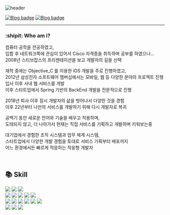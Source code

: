 ![header](https://capsule-render.vercel.app/api?type=transparent&theme=tokyonight&height=40&section=header&text=MHLab%20|%20기록을%20좋아하는%20개발자&fontSize=30&fontAlign=22)

[![Blog badge](https://img.shields.io/badge/Dev_Blog-blueviolet?style=flat&logo=github&logoColor=white)](https://elfinlas.github.io/)
[![Blog badge](https://img.shields.io/badge/elfinlas@gmail.com-informational?style=flat&logo=gmail&logoColor=white)](https://elfinlas.github.io/)

---

### :shipit: Who am i? 

컴퓨터 공학을 전공하였고,  
입합 후 네트워크쪽에 관심이 있어서 Cisco 자격증을 취득하며 공부를 하였으나...  
2008년 스티브잡스의 프리젠테이션을 보고 개발자의 길을 선택  
  
재학 중에는 Objective_C 를 이용한 iOS 개발을 주로 진행하였고,   
2012년 삼성전자 소프트웨어 멤버십에서는 모바일, 웹 등 다양한 분야의 프로젝트 진행  
입사 이후 사내 웹 서비스를 개발   
이후 스타트업에서 Spring 기반의 BackEnd 개발을 전문적으로 진행 

2018년 퇴사 이후 잠시 개발자의 삶을 벗어나서 다양한 것을 경험  
이후 22년부터 나만의 서비스를 개발하기 위해 다시 개발자로 복귀  

공백기 동안 새로운 언어와 기술을 배우고 적용하며,  
도태되지 않고, 더 나아가서
현재는 직접 서비스를 기획하고 개발하며 키워보는중

대기업에서 경험한 조직 시스템과 업무 체계 시스템,  
스타트업에서 다양한 개발 경험을 토대로 
서비스 기획부터 배포까지  
어느 환경에서든 빠르게 적응하는 적응형 개발자

<br>

## 📚 Skill

<div>
<img src="https://img.shields.io/badge/Java-FFFFFF?style=for-the-square&logo=openjdk&logoColor=black"/> 
<img src="https://img.shields.io/badge/Javascript-F7DF1E?style=for-the-square&logo=javascript&logoColor=white"/>
<img src="https://img.shields.io/badge/Typescript-blue?style=for-the-square&logo=typescript&logoColor=white"/>
 </div>
 
 <div>
<img src="https://img.shields.io/badge/Spring-6DB33F?style=for-the-square&logo=spring&logoColor=white"/>
 <img src="https://img.shields.io/badge/SpringBoot-6DB33F?style=for-the-square&logo=springboot&logoColor=white"/>
 <img src="https://img.shields.io/badge/Thymeleaf-005F0F?style=for-the-square&logo=thymeleaf&logoColor=white"/> 
  <img src="https://img.shields.io/badge/Bootstrap-7952B3?style=for-the-square&logo=bootstrap&logoColor=white"/> 
  <img src="https://img.shields.io/badge/jQuery-0769AD?style=for-the-square&logo=jquery&logoColor=white"/> 
 </div>
 
 <div>
  <img src="https://img.shields.io/badge/Nest.Js-E0234E?style=for-the-square&logo=nestjs&logoColor=white"/>
  <img src="https://img.shields.io/badge/MongoDB-47A248?style=for-the-square&logo=mongodb&logoColor=white"/>
 <img src="https://img.shields.io/badge/Nginx-009639?style=for-the-square&logo=nginx&logoColor=white"/>
 <img src="https://img.shields.io/badge/Next.Js-000000?style=for-the-square&logo=nextdotjs&logoColor=white"/>
<img src="https://img.shields.io/badge/React-61DAFB?style=for-the-square&logo=react&logoColor=white"/>
  <img src="https://img.shields.io/badge/Tailwind_CSS-06B6D4?style=for-the-square&logo=tailwindcss&logoColor=white"/>
 </div>
 
<div>
  <img src="https://img.shields.io/badge/AWS-232F3E?style=for-the-square&logo=amazonaws&logoColor=white"/>
   <img src="https://img.shields.io/badge/AWS_EC2-FF9900?style=for-the-square&logo=amazonaws&logoColor=white"/>
   <img src="https://img.shields.io/badge/Cloudflare-F38020?style=for-the-square&logo=cloudflare&logoColor=white"/>
 </div>
 
 
 
 
<!-- <br>

## :pushpin: 원하는, 만들고 싶은 조직상

1. 출퇴근 시간이 자유롭고 
2. 무리한 일정으로 사람을 밀어버리는 것이 아닌
3. 의사결정이나 정보가 수평적으로 공유되는
4. 같이 일하는 팀원들과 성장할 수 있는 미래지향적 조직

<br>

## :pray: 일하는 방식

1. 체계적 업무 시스템을 만들고
2. 같이 일하는 사람과 일정을 공유하고  
3. 업무 내용을 문서화하여 언제 어떤 작업을 하였는지 기록하며
4. 정해진 목표를 위해 열심히 노력하고
5. 개인 성장을 위해 스스로도 돌아보며 잘못된 것을 수정 
 -->

<!-- 

 [![Top Langs](https://github-readme-stats.vercel.app/api/top-langs/?username=elfinlas&langs_count=8)](https://github.com/elfinlas/github-readme-stats)

![Anurag's GitHub stats](https://github-readme-stats.vercel.app/api?username=elfinlas&show_icons=true&theme=radical)

-->



<!-- 

![header](https://capsule-render.vercel.app/api?type=transparent&theme=tokyonight&height=200&section=header&text=MHLab-nl-Web%20Developer&fontSize=40&fontAlign=92&fontAlign=84)

<img src="https://img.shields.io/badge/Tech_Blog-ddd-007396?style=for-the-square&logo=Java&logoColor=white">

[![General badge](https://img.shields.io/badge/Tech_Blog-ddd-007396?style=for-the-square&logo=Java&logoColor=white)](https://elfinlas.github.io/)

<div><h1>🔗Links</h1></div>

<img src="https://img.shields.io/badge/Java-007396?style=for-the-badge&logo=Java&logoColor=white"> 

<img src="https://img.shields.io/badge/java-3DDC84?style=flat-square&logo=github&logoColor=white"/>

<div><h1>📚 STACKS</h1></div>

<img src="https://img.shields.io/badge/java-007396?style=for-the-badge&logo=java&logoColor=white"> 

<img src="https://img.shields.io/badge/Dart-0175C2?style=for-the-square&logo=dart&logoColor=white"/>
 -->

<!-- https://img.shields.io/badge/<LABEL>-<MESSAGE>-<COLOR>  -->
<!--
**elfinlas/elfinlas** is a ✨ _special_ ✨ repository because its `README.md` (this file) appears on your GitHub profile.

Here are some ideas to get you started:

- 🔭 I’m currently working on ...
- 🌱 I’m currently learning ...
- 👯 I’m looking to collaborate on ...
- 🤔 I’m looking for help with ...
- 💬 Ask me about ...
- 📫 How to reach me: ...
- 😄 Pronouns: ...
- ⚡ Fun fact: ...
-->
